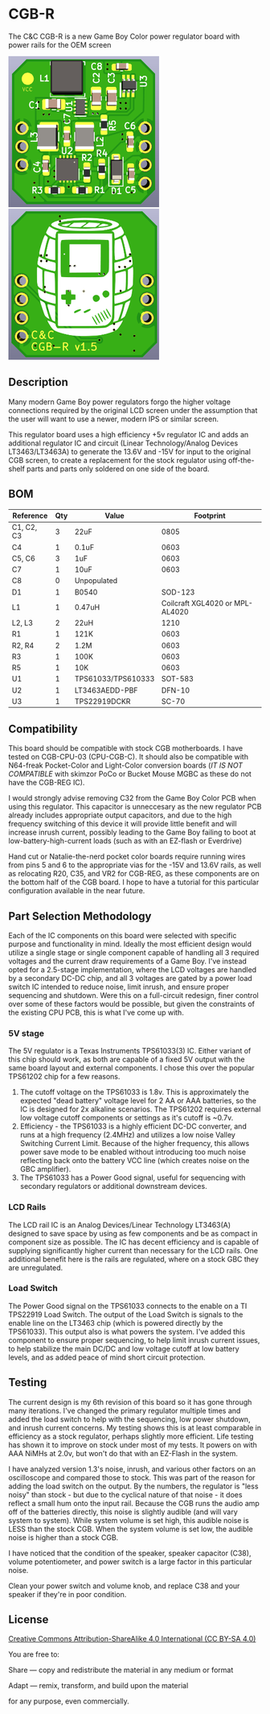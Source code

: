 # CGB-R
The C&C CGB-R is a new Game Boy Color power regulator board with power rails for the OEM screen

<img src="CGB_R_Front.png" width=300 height=300><img src="CGB_R_Back.png" width=300 height=300>

## Description

Many modern Game Boy power regulators forgo the higher voltage connections required by the original LCD screen under the assumption that the user will want to use a newer, modern IPS or similar screen. 

This regulator board uses a high efficiency +5v regulator IC and adds an additional regulator IC and circuit (Linear Technology/Analog Devices LT3463/LT3463A) to generate the 13.6V and -15V for input to the original CGB screen, to create a replacement for the stock regulator using off-the-shelf parts and parts only soldered on one side of the board.

## BOM
| Reference | Qty | Value          | Footprint |
|-----------|-----|----------------|-----------|
| C1, C2, C3    | 3   | 22uF           | 0805       |
| C4    | 1   | 0.1uF          | 0603       |
| C5, C6   | 3   | 1uF            | 0603       |
| C7 | 1| 10uF | 0603 |
| C8 | 0 | Unpopulated | |
| D1        | 1   | B0540          | SOD-123   |
| L1        | 1   | 0.47uH          | Coilcraft XGL4020 or MPL-AL4020   |
| L2, L3    | 2   | 22uH           | 1210     |
| R1        | 1   | 121K           | 0603       |
| R2, R4    | 2   | 1.2M           | 0603       |
| R3        | 1   | 100K           | 0603       |
| R5        | 1   | 10K           | 0603       |
| U1        | 1   | TPS61033/TPS610333    | SOT-583   |
| U2        | 1   | LT3463AEDD-PBF | DFN-10    |
| U3 | 1 | TPS22919DCKR | SC-70 |


## Compatibility

This board should be compatible with stock CGB motherboards. I have tested on CGB-CPU-03 (CPU-CGB-C). It should also be compatible with N64-freak Pocket-Color and Light-Color conversion boards (_IT IS NOT COMPATIBLE_ with skimzor PoCo or Bucket Mouse MGBC as these do not have the CGB-REG IC). 

I would strongly advise removing C32 from the Game Boy Color PCB when using this regulator. This capacitor is unneccesary as the new regulator PCB already includes appropriate output capacitors, and due to the high frequency switching of this device it will provide little benefit and will increase inrush current, possibly leading to the Game Boy failing to boot at low-battery-high-current loads (such as with an EZ-flash or Everdrive)

Hand cut or Natalie-the-nerd pocket color boards require running wires from pins 5 and 6 to the appropriate vias for the -15V and 13.6V rails, as well as relocating R20, C35, and VR2 for CGB-REG, as these components are on the bottom half of the CGB board. I hope to have a tutorial for this particular configuration available in the near future.

## Part Selection Methodology

Each of the IC components on this board were selected with specific purpose and functionality in mind. Ideally the most efficient design would utilize a single stage or single component capable of handling all 3 required voltages and the current draw requirements of a Game Boy. I've instead opted for a 2.5-stage implementation, where the LCD voltages are handled by a secondary DC-DC chip, and all 3 voltages are gated by a power load switch IC intended to reduce noise, limit inrush, and ensure proper sequencing and shutdown. Were this on a full-circuit redesign, finer control over some of these factors would be possible, but given the constraints of the existing CPU PCB, this is what I've come up with.

### 5V stage
The 5V regulator is a Texas Instruments TPS61033(3) IC. Either variant of this chip should work, as both are capable of a fixed 5V output with the same board layout and external components. I chose this over the popular TPS61202 chip for a few reasons.
1. The cutoff voltage on the TPS61033 is 1.8v. This is approximately the expected "dead battery" voltage level for 2 AA or AAA batteries, so the IC is designed for 2x alkaline scenarios. The TPS61202 requires external low voltage cutoff components or settings as it's cutoff is ~0.7v.
2. Efficiency - the TPS61033 is a highly efficient DC-DC converter, and runs at a high frequency (2.4MHz) and utilizes a low noise Valley Switching Current Limit. Because of the higher frequency, this allows power save mode to be enabled without introducing too much noise reflecting back onto the battery VCC line (which creates noise on the GBC amplifier).
3. The TPS61033 has a Power Good signal, useful for sequencing with secondary regulators or additional downstream devices.

### LCD Rails
The LCD rail IC is an Analog Devices/Linear Technology LT3463(A) designed to save space by using as few components and be as compact in component size as possible. The IC has decent efficiency and is capable of supplying significantly higher current than necessary for the LCD rails. One additional benefit here is the rails are regulated, where on a stock GBC they are unregulated.

### Load Switch
The Power Good signal on the TPS61033 connects to the enable on a TI TPS22919 Load Switch. The output of the Load Switch is signals to the enable line on the LT3463 chip (which is powered directly by the TPS61033). This output also is what powers the system. I've added this component to ensure proper sequencing, to help limit inrush current issues, to help stabilize the main DC/DC and low voltage cutoff at low battery levels, and as added peace of mind short circuit protection.

## Testing
The current design is my 6th revision of this board so it has gone through many iterations. I've changed the primary regulator multiple times and added the load switch to help with the sequencing, low power shutdown, and inrush current concerns. My testing shows this is at least comparable in efficiency as a stock regulator, perhaps slightly more efficient. Life testing has shown it to improve on stock under most of my tests. It powers on with AAA NiMHs at 2.0v, but won't do that with an EZ-Flash in the system.

I have analyzed version 1.3's noise, inrush, and various other factors on an oscilloscope and compared those to stock. This was part of the reason for adding the load switch on the output. By the numbers, the regulator is "less noisy" than stock - but due to the cyclical nature of that noise - it does reflect a small hum onto the input rail. Because the CGB runs the audio amp off of the batteries directly, this noise is slightly audible (and will vary system to system). While system volume is set high, this audible noise is LESS than the stock CGB. When the system volume is set low, the audible noise is higher than a stock CGB. 

I have noticed that the condition of the speaker, speaker capacitor (C38), volume potentiometer, and power switch is a large factor in this particular noise. 

Clean your power switch and volume knob, and replace C38 and your speaker if they're in poor condition.

## License

[Creative Commons Attribution-ShareAlike 4.0 International (CC BY-SA 4.0)](https://creativecommons.org/licenses/by-sa/4.0/)

You are free to:

Share — copy and redistribute the material in any medium or format

Adapt — remix, transform, and build upon the material

for any purpose, even commercially.
